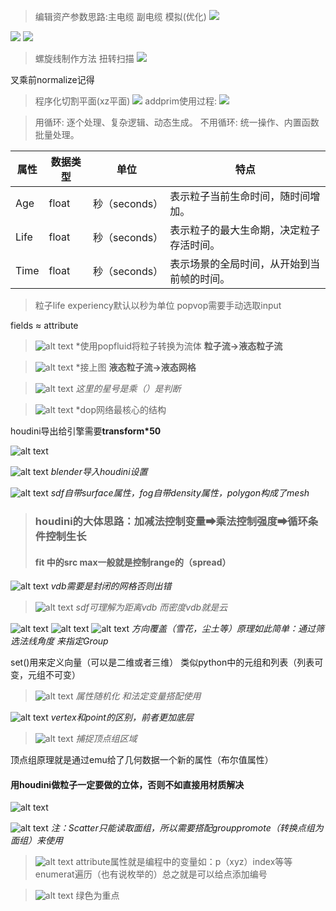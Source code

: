 







>编辑资产参数思路:主电缆 副电缆 模拟(优化)
![](d:/BaiduSyncdisk/DyVault/Notes/Houdini/images/2024-12-09-13-50-12.png)


![](d:/BaiduSyncdisk/DyVault/Notes/Houdini/images/2024-12-05-13-16-56.png)
![](d:/BaiduSyncdisk/DyVault/Notes/Houdini/images/2024-12-05-13-17-28.png)

>螺旋线制作方法 扭转扫描
![](d:/BaiduSyncdisk/DyVault/Notes/Houdini/images/2024-12-05-12-38-02.png)


叉乘前normalize记得


>程序化切割平面(xz平面)
![](d:/BaiduSyncdisk/DyVault/Notes/Houdini/images/2024-10-06-14-20-40.png)
>addprim使用过程:
![](d:/BaiduSyncdisk/DyVault/Notes/Houdini/images/2024-10-06-01-15-02.png)


>用循环: 逐个处理、复杂逻辑、动态生成。
不用循环: 统一操作、内置函数批量处理。



| 属性  | 数据类型 | 单位         | 特点                          |
|-------|----------|--------------|-------------------------------|
| Age   | float    | 秒（seconds）| 表示粒子当前生命时间，随时间增加。 |
| Life  | float    | 秒（seconds）| 表示粒子的最大生命期，决定粒子存活时间。 |
| Time  | float    | 秒（seconds）| 表示场景的全局时间，从开始到当前帧的时间。 |

>粒子life experiency默认以秒为单位
popvop需要手动选取input

fields ≈ attribute

>![alt text](./images/image-18.png)
*使用popfluid将粒子转换为流体    **粒子流→液态粒子流**


>![alt text](./images/image-19.png)
*接上图  **液态粒子流→液态网格**




>![alt text](./images/image-17.png)
 *这里的星号是乘（）是判断*


>![alt text](./images/image-16.png)
*dop网络最核心的结构



houdini导出给引擎需要**transform*50**


![alt text](img_v3_02el_06f1c127-b65e-40f4-8416-82db671bca0g.jpg)


![alt text](./images/image-15.png)
*blender导入houdini设置*


![alt text](./images/image-1.png)
*sdf自带surface属性，fog自带density属性，polygon构成了mesh*

> ### houdini的大体思路：加减法控制变量➡乘法控制强度➡循环条件控制生长
> #### fit 中的src max一般就是控制range的（spread）

![alt text](./images/image-3.png)
*vdb需要是封闭的网格否则出错*

>![alt text](./images/image-4.png)
*sdf可理解为距离vdb 而密度vdb就是云*

![alt text](./images/image-5.png)
![alt text](./images/image-6.png)
![alt text](./images/image-7.png)
*方向覆盖（雪花，尘土等）原理如此简单：通过筛选法线角度 来指定Group*

set()用来定义向量（可以是二维或者三维）
类似python中的元组和列表（列表可变，元组不可变）

>![alt text](./images/image-8.png)
*属性随机化 和法定变量搭配使用*

![alt text](./images/image-9.png)
*vertex和point的区别，前者更加底层*


>![alt text](./images/image-10.png)
*捕捉顶点组区域*

顶点组原理就是通过emu给了几何数据一个新的属性（布尔值属性）
#### 用houdini做粒子一定要做的立体，否则不如直接用材质解决

![alt text](./images/image-11.png)

![alt text](./images/image-12.png)
*注：Scatter只能读取面组，所以需要搭配grouppromote（转换点组为面组）来使用*

>![alt text](./images/image-13.png)
attribute属性就是编程中的变量如：p（xyz）index等等
enumerat遍历（也有说枚举的）总之就是可以给点添加编号

>![alt text](./images/image-14.png)
绿色为重点

